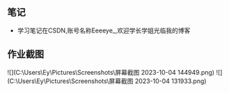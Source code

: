 ## 笔记
* 学习笔记在CSDN,账号名称Eeeeye_,欢迎学长学姐光临我的博客
## 作业截图
![](C:\Users\Ey\Pictures\Screenshots\屏幕截图 2023-10-04 144949.png)
![](C:\Users\Ey\Pictures\Screenshots\屏幕截图 2023-10-04 131933.png)

